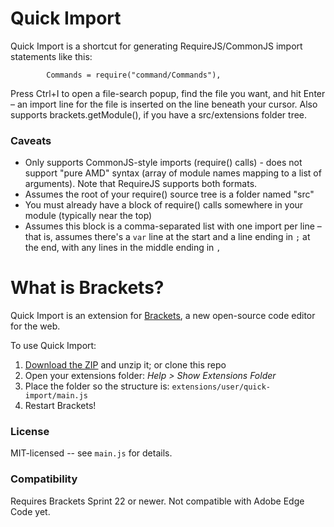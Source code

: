 Quick Import
============
Quick Import is a shortcut for generating RequireJS/CommonJS import statements like this:

```
        Commands = require("command/Commands"),
```

Press Ctrl+I to open a file-search popup, find the file you want, and hit Enter &ndash; an import line for the file is inserted
on the line beneath your cursor. Also supports brackets.getModule(), if you have a src/extensions folder tree.

### Caveats
* Only supports CommonJS-style imports (require() calls) - does not support "pure AMD" syntax (array of module names mapping to
  a list of arguments). Note that RequireJS supports both formats.
* Assumes the root of your require() source tree is a folder named "src"
* You must already have a block of require() calls somewhere in your module (typically near the top)
* Assumes this block is a comma-separated list with one import per line &ndash; that is, assumes there's a `var` line at the start
  and a line ending in `;` at the end, with any lines in the middle ending in `,`


What is Brackets?
=================
Quick Import is an extension for [Brackets](https://github.com/adobe/brackets/), a new open-source code editor for the web.

To use Quick Import:

1. [Download the ZIP](https://github.com/peterflynn/quick-import/archive/master.zip) and unzip it; or clone this repo
2. Open your extensions folder: _Help > Show Extensions Folder_
3. Place the folder so the structure is: `extensions/user/quick-import/main.js`
4. Restart Brackets!


### License
MIT-licensed -- see `main.js` for details.

### Compatibility
Requires Brackets Sprint 22 or newer. Not compatible with Adobe Edge Code yet.